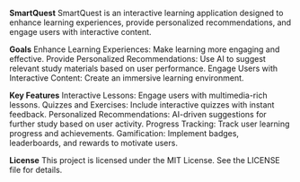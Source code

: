 **SmartQuest**
SmartQuest is an interactive learning application designed to enhance learning experiences, provide personalized recommendations, and engage users with interactive content.

**Goals**
Enhance Learning Experiences: Make learning more engaging and effective.
Provide Personalized Recommendations: Use AI to suggest relevant study materials based on user performance.
Engage Users with Interactive Content: Create an immersive learning environment.

**Key Features**
Interactive Lessons: Engage users with multimedia-rich lessons.
Quizzes and Exercises: Include interactive quizzes with instant feedback.
Personalized Recommendations: AI-driven suggestions for further study based on user activity.
Progress Tracking: Track user learning progress and achievements.
Gamification: Implement badges, leaderboards, and rewards to motivate users.

**License**
This project is licensed under the MIT License. See the LICENSE file for details.